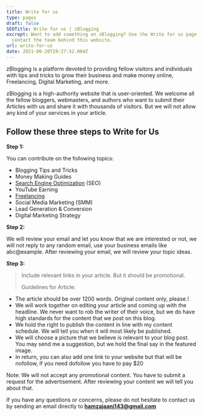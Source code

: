 ```yaml
---
title: Write for us
type: pages
draft: false
SEOTitle: Write for us | zBlogging
excrept: Want to add something on zBlogging? Use the Write for us page to
  contact the team behind this website.
url: write-for-us
date: 2021-06-20T19:27:52.004Z
---
```

zBlogging is a platform devoted to providing fellow visitors and individuals with tips and tricks to grow their business and make money online, Freelancing, Digital Marketing, and more.

zBlogging is a high-authority website that is user-oriented. We welcome all the fellow bloggers, webmasters, and authors who want to submit their Articles with us and share it with thousands of visitors. But we will not allow any kind of your services in your article.

## Follow these three steps to Write for Us

**Step 1:**

You can contribute on the following topics:

* Blogging Tips and Tricks
* Money Making Guides
* [Search Engine Optimization](https://zblogging.com/category/seo/) (SEO)
* YouTube Earning
* [Freelancing](https://zblogging.com/category/freelancing/)
* Social Media Marketing (SMM)
* Lead Generation & Conversion
* Digital Marketing Strategy

**Step 2:**

We will review your email and let you know that we are interested or not, we will not reply to any random email, use your business emails like abc@example. After reviewing your email, we will review your topic ideas.

**Step 3:**

> Include relevant links in your article. But it should be promotional.
>
> Guidelines for Article:

* The article should be over 1200 words. Original content only, please.!
* We will work together on editing your article and coming up with the headline. We never want to rob the writer of their voice, but we do have high standards for the content that we post on this blog.
* We hold the right to publish the content in line with my content schedule. We will tell you when it will most likely be published.
* We will choose a picture that we believe is relevant to your blog post. You may send me a suggestion, but we hold the final say in the featured image.
* In return, you can also add one link to your website but that will be nofollow, if you need dofollow you have to pay $20

Note: We will not accept any promotional content. You have to submit a request for the advertisement. After reviewing your content we will tell you about that.

If you have any questions or concerns, please do not hesitate to contact us by sending an email directly to [](mailto:hamzablogger@outlook.com)**hamzajaani143@gmail.com**